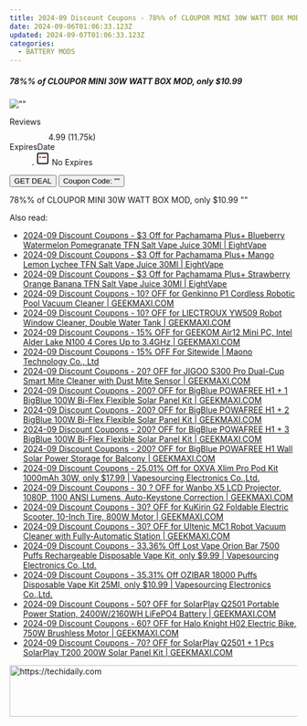 ```yaml
---
title: 2024-09 Discount Coupons - 78%% of CLOUPOR MINI 30W WATT BOX MOD, only $10.99 | Bellavapor
date: 2024-09-06T01:06:33.123Z
updated: 2024-09-07T01:06:33.123Z
categories:
  - BATTERY MODS
---
```



<div class="max-w-4xl mx-auto grid grid-cols-1 lg:max-w-5xl lg:gap-x-20 lg:grid-cols-2">
  <div class="relative p-3 col-start-1 row-start-1 flex flex-col-reverse rounded-lg bg-gradient-to-t from-black/75 via-black/0 sm:bg-none sm:row-start-2 sm:p-0 lg:row-start-1">
    <h5 class="mt-1 text-lg font-semibold text-white sm:text-slate-900 md:text-2xl dark:sm:text-white">78%% of CLOUPOR MINI 30W WATT BOX MOD, only $10.99</h5>
  </div>
  
  <div class="col-start-1 col-end-3 row-start-1 grid gap-4 sm:mb-6 sm:grid-cols-4 lg:col-start-2 lg:row-span-6 lg:row-end-6 lg:mb-0 lg:gap-6">
      <img src="&quot;&quot;" onClick="javascript:window.open(decodeURIComponent('%22https%3A%2F%2Fwww.shareasale.com%2Fu.cfm%3Fd%3D1089767%26m%3D122475%26u%3D4338022%22'), '_blank');void(0);" alt="&quot;&quot;" class="h-60 w-full rounded-lg object-cover sm:col-span-2 sm:h-52 lg:col-span-full" loading="lazy" />
    
  </div>
  <dl class="row-start-2 mt-4 flex items-center text-xs font-medium sm:row-start-3 sm:mt-1 md:mt-2.5 lg:row-start-2">
    <dt class="sr-only">Reviews</dt>
    <dd class="flex items-center text-indigo-600 dark:text-indigo-400">
      <svg width="24" height="24" fill="none" aria-hidden="true" class="mr-1 stroke-current dark:stroke-indigo-500">
        <path d="m12 5 2 5h5l-4 4 2.103 5L12 16l-5.103 3L9 14l-4-4h5l2-5Z" stroke-width="2" stroke-linecap="round" stroke-linejoin="round" />
      </svg>
      <span>4.99 <span class="font-normal text-slate-400">(11.75k)</span></span>
    </dd>
    <dt class="sr-only">ExpiresDate</dt>
    <dd class="flex items-center">
      <svg width="2" height="2" aria-hidden="true" fill="currentColor" class="mx-3 text-slate-300">
        <circle cx="1" cy="1" r="1" />
      </svg>
      <svg width="24" height="24" viewBox="0 0 24 24" fill="none" stroke="currentColor" stroke-width="2">
        <rect x="3" y="3" width="18" height="18" rx="2" fill="#fff" />
        <path d="M6 10L18 10" stroke="red" stroke-width="2" fill="none" />
        <path d="M10 6L10 18" stroke="#fff" stroke-width="2" fill="none" />
      </svg>
      No Expires    </dd>
  </dl>
  <div class="col-start-1 row-start-3 mt-4 self-center sm:col-start-2 sm:row-span-2 sm:row-start-2 sm:mt-0 lg:col-start-1 lg:row-start-3 lg:row-end-4 lg:mt-6">
    <button type="button" onClick="javascript:window.open(decodeURIComponent('%22https%3A%2F%2Fwww.shareasale.com%2Fu.cfm%3Fd%3D1089767%26m%3D122475%26u%3D4338022%22'), '_blank');void(0);" class="rounded-lg bg-red-600 px-3 py-2 text-sm font-medium leading-6 text-white">GET DEAL</button>
    <button type="button" onClick="javascript:window.open(decodeURIComponent('%22https%3A%2F%2Fwww.shareasale.com%2Fu.cfm%3Fd%3D1089767%26m%3D122475%26u%3D4338022%22'), '_blank');void(0);" class="border-dashed border-2 border-indigo-600 bg-green-100 text-sm leading-6 font-medium py-2 px-3 rounded-lg">Coupon Code: &quot;&quot;</button>
  </div>
  <p class="col-start-1 mt-4 text-sm leading-6 sm:col-span-2 lg:col-span-1 lg:row-start-4 lg:mt-6 dark:text-slate-400">
    78%% of CLOUPOR MINI 30W WATT BOX MOD, only $10.99 
""  </p>
</div>
<span class="atpl-alsoreadstyle">Also read:</span>
<div><ul>
<li><a href="https://coupons.techidaily.com/coupon-1123223-share-59344-sale/"><u>2024-09 Discount Coupons - $3 Off for Pachamama Plus+ Blueberry Watermelon Pomegranate TFN Salt Vape Juice 30Ml | EightVape</u></a></li>
<li><a href="https://coupons.techidaily.com/coupon-1123222-share-59344-sale/"><u>2024-09 Discount Coupons - $3 Off for Pachamama Plus+ Mango Lemon Lychee TFN Salt Vape Juice 30Ml | EightVape</u></a></li>
<li><a href="https://coupons.techidaily.com/coupon-1123224-share-59344-sale/"><u>2024-09 Discount Coupons - $3 Off for Pachamama Plus+ Strawberry Orange Banana TFN Salt Vape Juice 30Ml | EightVape</u></a></li>
<li><a href="https://coupons.techidaily.com/coupon-1123317-share-77450-sale/"><u>2024-09 Discount Coupons - 10? OFF for Genkinno P1 Cordless Robotic Pool Vacuum Cleaner | GEEKMAXI.COM</u></a></li>
<li><a href="https://coupons.techidaily.com/coupon-1123314-share-77450-sale/"><u>2024-09 Discount Coupons - 10? OFF for LIECTROUX YW509 Robot Window Cleaner, Double Water Tank | GEEKMAXI.COM</u></a></li>
<li><a href="https://coupons.techidaily.com/coupon-1123285-share-77450-sale/"><u>2024-09 Discount Coupons - 15% OFF for GEEKOM Air12 Mini PC, Intel Alder Lake N100 4 Cores Up to 3.4GHz | GEEKMAXI.COM</u></a></li>
<li><a href="https://coupons.techidaily.com/coupon-1117602-share-156155-sale/"><u>2024-09 Discount Coupons - 15% OFF For Sitewide | Maono Technology Co., Ltd</u></a></li>
<li><a href="https://coupons.techidaily.com/coupon-1123291-share-77450-sale/"><u>2024-09 Discount Coupons - 20? OFF for JIGOO S300 Pro Dual-Cup Smart Mite Cleaner with Dust Mite Sensor | GEEKMAXI.COM</u></a></li>
<li><a href="https://coupons.techidaily.com/coupon-1123297-share-77450-sale/"><u>2024-09 Discount Coupons - 200? OFF for BigBlue POWAFREE H1 + 1 BigBlue 100W Bi-Flex Flexible Solar Panel Kit | GEEKMAXI.COM</u></a></li>
<li><a href="https://coupons.techidaily.com/coupon-1123301-share-77450-sale/"><u>2024-09 Discount Coupons - 200? OFF for BigBlue POWAFREE H1 + 2 BigBlue 100W Bi-Flex Flexible Solar Panel Kit | GEEKMAXI.COM</u></a></li>
<li><a href="https://coupons.techidaily.com/coupon-1123305-share-77450-sale/"><u>2024-09 Discount Coupons - 200? OFF for BigBlue POWAFREE H1 + 3 BigBlue 100W Bi-Flex Flexible Solar Panel Kit | GEEKMAXI.COM</u></a></li>
<li><a href="https://coupons.techidaily.com/coupon-1123294-share-77450-sale/"><u>2024-09 Discount Coupons - 200? OFF for BigBlue POWAFREE H1 Wall Solar Power Storage for Balcony | GEEKMAXI.COM</u></a></li>
<li><a href="https://coupons.techidaily.com/coupon-1021497-share-90958-sale/"><u>2024-09 Discount Coupons - 25.01% Off for OXVA Xlim Pro Pod Kit 1000mAh 30W, only $17.99 | Vapesourcing Electronics Co.,Ltd.</u></a></li>
<li><a href="https://coupons.techidaily.com/coupon-1099666-share-77450-sale/"><u>2024-09 Discount Coupons - 30 ? OFF for Wanbo X5 LCD Projector, 1080P, 1100 ANSI Lumens, Auto-Keystone Correction | GEEKMAXI.COM</u></a></li>
<li><a href="https://coupons.techidaily.com/coupon-1123266-share-77450-sale/"><u>2024-09 Discount Coupons - 30? OFF for KuKirin G2 Foldable Electric Scooter, 10-Inch Tire, 800W Motor | GEEKMAXI.COM</u></a></li>
<li><a href="https://coupons.techidaily.com/coupon-1123280-share-77450-sale/"><u>2024-09 Discount Coupons - 30? OFF for Ultenic MC1 Robot Vacuum Cleaner with Fully-Automatic Station | GEEKMAXI.COM</u></a></li>
<li><a href="https://coupons.techidaily.com/coupon-1023861-share-90958-sale/"><u>2024-09 Discount Coupons - 33.36% Off Lost Vape Orion Bar 7500 Puffs Rechargeable Disposable Vape Kit, only $9.99 | Vapesourcing Electronics Co.,Ltd.</u></a></li>
<li><a href="https://coupons.techidaily.com/coupon-1094870-share-90958-sale/"><u>2024-09 Discount Coupons - 35.31% Off OZIBAR 18000 Puffs Disposable Vape Kit 25Ml, only $10.99 | Vapesourcing Electronics Co.,Ltd.</u></a></li>
<li><a href="https://coupons.techidaily.com/coupon-1123309-share-77450-sale/"><u>2024-09 Discount Coupons - 50? OFF for SolarPlay Q2501 Portable Power Station, 2400W/2160WH LiFePO4 Battery | GEEKMAXI.COM</u></a></li>
<li><a href="https://coupons.techidaily.com/coupon-1123271-share-77450-sale/"><u>2024-09 Discount Coupons - 60? OFF for Halo Knight H02 Electric Bike, 750W Brushless Motor | GEEKMAXI.COM</u></a></li>
<li><a href="https://coupons.techidaily.com/coupon-1123311-share-77450-sale/"><u>2024-09 Discount Coupons - 70? OFF for SolarPlay Q2501 + 1 Pcs SolarPlay T200 200W Solar Panel Kit | GEEKMAXI.COM</u></a></li>
</ul></div>

<ins class="adsbygoogle"
      style="display:block"
      data-ad-client="ca-pub-7571918770474297"
      data-ad-slot="8358498916"
      data-ad-format="auto"
      data-full-width-responsive="true"></ins>
<!-- affiliate ads begin -->
<a href="https://ephamedtechinc.pxf.io/c/5597632/2137207/26400" target="_top" id="2137207">
  <img src="//a.impactradius-go.com/display-ad/26400-2137207" border="0" alt="https://techidaily.com" width="728" height="90"/>
</a>
<img height="0" width="0" src="https://ephamedtechinc.pxf.io/i/5597632/2137207/26400" style="position:absolute;visibility:hidden;" border="0" />
<!-- affiliate ads end -->